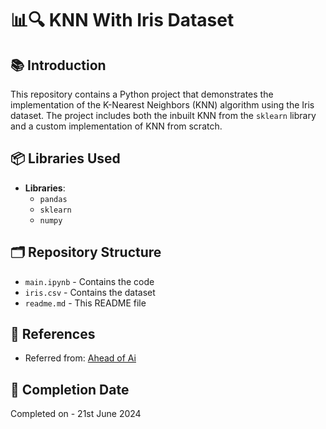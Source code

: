 # 📊🔍 KNN With Iris Dataset

## 📚 Introduction

This repository contains a Python project that demonstrates the implementation of the K-Nearest Neighbors (KNN) algorithm using the Iris dataset. The project includes both the inbuilt KNN from the `sklearn` library and a custom implementation of KNN from scratch.

## 📦 Libraries Used

- **Libraries**: 
  - `pandas`
  - `sklearn`
  - `numpy`

## 🗂️ Repository Structure

- `main.ipynb` - Contains the code
- `iris.csv` - Contains the dataset
- `readme.md` - This README file

## 📖 References

- Referred from: [Ahead of Ai](https://magazine.sebastianraschka.com/)

## 📅 Completion Date

Completed on - 21st June 2024
